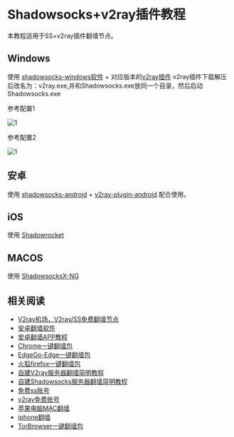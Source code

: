 # Shadowsocks+v2ray插件教程

本教程适用于SS+v2ray插件翻墙节点。

## Windows
使用 [shadowsocks-windows软件](https://github.com/shadowsocks/shadowsocks-windows/releases) + 对应版本的[v2ray插件](https://github.com/shadowsocks/v2ray-plugin/releases)
v2ray插件下载解压后改名为：v2ray.exe,并和Shadowsocks.exe放同一个目录，然后启动Shadowsocks.exe

参考配置1

![1](https://v2free.org/docs/SSPanel/images/ss-v2ray-tls.jpg)

参考配置2

![1](https://v2free.org/docs/SSPanel/images/ss-v2ray.jpg)

## 安卓
使用 [shadowsocks-android](https://github.com/shadowsocks/shadowsocks-android/releases) + [v2ray-plugin-android](https://github.com/shadowsocks/v2ray-plugin-android/releases)
配合使用。

## iOS

使用 [Shadowrocket](https://apps.apple.com/us/app/shadowrocket/id932747118)

## MACOS

使用 [ShadowsocksX-NG](https://github.com/shadowsocks/ShadowsocksX-NG/releases)

## 相关阅读
*   [V2ray机场，V2ray/SS免费翻墙节点](https://github.com/bannedbook/fanqiang/wiki/V2ray%E6%9C%BA%E5%9C%BA)
*   [安卓翻墙软件](https://github.com/bannedbook/fanqiang/wiki/%E5%AE%89%E5%8D%93%E7%BF%BB%E5%A2%99%E8%BD%AF%E4%BB%B6)
*   [安卓翻墙APP教程](/fanqiang/android)
*   [Chrome一键翻墙包](https://github.com/bannedbook/fanqiang/wiki/Chrome%E4%B8%80%E9%94%AE%E7%BF%BB%E5%A2%99%E5%8C%85)
*   [EdgeGo-Edge一键翻墙包](/fanqiang/EdgeGo)
*   [火狐firefox一键翻墙包](https://github.com/bannedbook/fanqiang/wiki/%E7%81%AB%E7%8B%90firefox%E4%B8%80%E9%94%AE%E7%BF%BB%E5%A2%99%E5%8C%85)
*   [自建V2ray服务器翻墙简明教程](/fanqiang/v2ss/%E8%87%AA%E5%BB%BAV2ray%E6%9C%8D%E5%8A%A1%E5%99%A8%E7%AE%80%E6%98%8E%E6%95%99%E7%A8%8B)
*   [自建Shadowsocks服务器翻墙简明教程](/fanqiang/v2ss/%E8%87%AA%E5%BB%BAShadowsocks%E6%9C%8D%E5%8A%A1%E5%99%A8%E7%AE%80%E6%98%8E%E6%95%99%E7%A8%8B)
*   [免费ss账号](https://github.com/bannedbook/fanqiang/wiki/%E5%85%8D%E8%B4%B9ss%E8%B4%A6%E5%8F%B7)
*   [v2ray免费账号](https://github.com/bannedbook/fanqiang/wiki/v2ray%E5%85%8D%E8%B4%B9%E8%B4%A6%E5%8F%B7)
*   [苹果电脑MAC翻墙](https://github.com/bannedbook/fanqiang/wiki/%E8%8B%B9%E6%9E%9C%E7%94%B5%E8%84%91MAC%E7%BF%BB%E5%A2%99)
*   [iphone翻墙](https://github.com/bannedbook/fanqiang/wiki/iphone%E7%BF%BB%E5%A2%99)
*   [TorBrowser一键翻墙包](https://github.com/bannedbook/fanqiang/wiki/TorBrowser%E4%B8%80%E9%94%AE%E7%BF%BB%E5%A2%99%E5%8C%85)